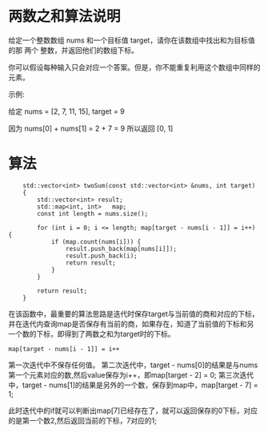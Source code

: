 # 两数之和算法说明

给定一个整数数组 nums 和一个目标值 target，请你在该数组中找出和为目标值的那 两个 整数，并返回他们的数组下标。

你可以假设每种输入只会对应一个答案。但是，你不能重复利用这个数组中同样的元素。

示例:

给定 nums = [2, 7, 11, 15], target = 9

因为 nums[0] + nums[1] = 2 + 7 = 9
所以返回 [0, 1]

# 算法

```
    std::vector<int> twoSum(const std::vector<int> &nums, int target)
    {
        std::vector<int> result;
        std::map<int, int>   map;
        const int length = nums.size();

        for (int i = 0; i <= length; map[target - nums[i - 1]] = i++) {
            if (map.count(nums[i])) {
                result.push_back(map[nums[i]]);
                result.push_back(i);
                return result;
            }
        }

        return result;
    }
```

在该函数中，最重要的算法思路是迭代时保存target与当前值的商和对应的下标，并在迭代内查询map是否保存有当前的商，如果存在，知道了当前值的下标和另一个数的下标，即得到了两数之和为target时的下标。

```
map[target - nums[i - 1]] = i++
```

第一次迭代中不保存任何值。
第二次迭代中，target - nums[0]的结果是与nums第一个元素对应的数,然后value保存为i++，即map[target - 2] = 0;
第三次迭代中，target - nums[1]的结果是另外的一个数，保存到map中，map[target - 7] = 1;

此时迭代中的if就可以判断出map[7]已经存在了，就可以返回保存的0下标，对应的是第一个数2,然后返回当前的下标，7对应的1;
